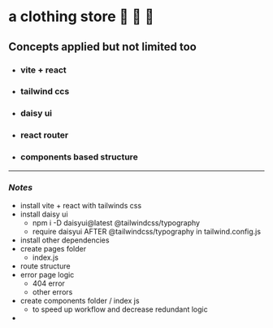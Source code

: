 <a name="custom_anchor_name"></a>

# a clothing store :shirt: :shirt: :jeans:

## Concepts applied but not limited too

- ### vite + react
- ### tailwind ccs
- ### daisy ui
- ### react router
- ### components based structure

---

### _Notes_

- install vite + react with tailwinds css
- install daisy ui
  - npm i -D daisyui@latest @tailwindcss/typography
  - require daisyui AFTER @tailwindcss/typography in tailwind.config.js
- install other dependencies
- create pages folder
  - index.js
- route structure
- error page logic
  - 404 error
  - other errors
- create components folder / index js
  - to speed up workflow and decrease redundant logic
-
